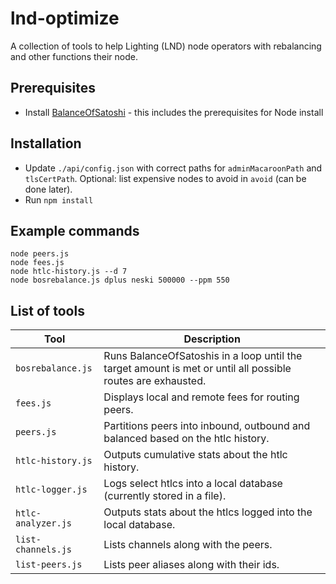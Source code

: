 # lnd-optimize
A collection of tools to help Lighting (LND) node operators with rebalancing and other functions their node.

## Prerequisites
- Install [BalanceOfSatoshi](https://github.com/alexbosworth/balanceofsatoshis) - this includes the prerequisites for Node install

## Installation
- Update `./api/config.json` with correct paths for `adminMacaroonPath` and `tlsCertPath`.  Optional: list expensive nodes to avoid in `avoid` (can be done later). 
- Run `npm install`

## Example commands
```shell
node peers.js
node fees.js
node htlc-history.js --d 7
node bosrebalance.js dplus neski 500000 --ppm 550
```

## List of tools
| Tool  | Description |
| ------------- | ------------- |
| `bosrebalance.js`  | Runs BalanceOfSatoshis in a loop until the target amount is met or until all possible routes are exhausted.  |
| `fees.js`  |  Displays local and remote fees for routing peers.  |
| `peers.js`  |  Partitions peers into inbound, outbound and balanced based on the htlc history.  |
| `htlc-history.js`  |  Outputs cumulative stats about the htlc history.  |
| `htlc-logger.js`  |  Logs select htlcs into a local database (currently stored in a file).  |
| `htlc-analyzer.js`   |  Outputs stats about the htlcs logged into the local database.  |
| `list-channels.js`  |  Lists channels along with the peers.  |
| `list-peers.js`  |  Lists peer aliases along with their ids.  |
